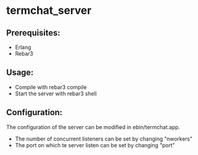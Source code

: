 # termchat_server

## Prerequisites:
* Erlang
* Rebar3

## Usage:
* Compile with rebar3 compile
* Start the server with rebar3 shell

## Configuration:
The configuration of the server can be modified in ebin/termchat.app.
* The number of concurrent listeners can be set by changing "nworkers"
* The port on which te server listen can be set by changing "port"
